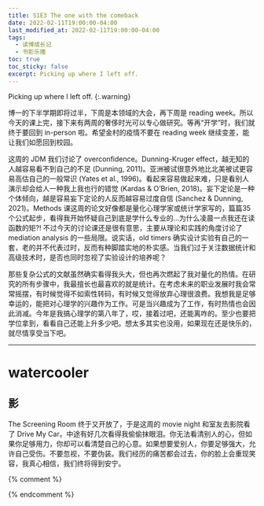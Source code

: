 ```yaml
---
title: S1E3 The one with the comeback 
date: 2022-02-11T19:00:00-04:00
last_modified_at: 2022-02-11T19:00:00-04:00
tags:
  - 读博成长记
  - 书影乐播
toc: true
toc_sticky: false
excerpt: Picking up where I left off.
---
```


Picking up where I left off.
{:.warning}

博一的下半学期即将过半，下周是本领域的大会，再下周是 reading week。所以今天的课上完，接下来有两周的奢侈时光可以专心做研究。等再“开学”时，我们就终于要回到 in-person 啦。希望金村的疫情不要在 reading week 继续变差，能让我们如愿回到校园。

这周的 JDM 我们讨论了 overconfidence。Dunning-Kruger effect，越无知的人越容易看不到自己的不足 (Dunning, 2011)。亚洲被试很意外地比北美被试更容易高估自己的一般常识 (Yates et al., 1996)。看起来容易做起来难，只是看别人演示却会给人一种我上我也行的错觉 (Kardas & O’Brien, 2018)。妄下定论是一种个体倾向，越是容易妄下定论的人反而越容易过度自信 (Sanchez & Dunning, 2021)。Methods 课这周的论文好像都是量化心理学家或统计学家写的，篇篇35个公式起步，看得我开始怀疑自己到底是学什么专业的…为什么凌晨一点我还在读函数的矩?! 不过今天的讨论课还是很有意思，主要从理论和实践的角度讨论了 mediation analysis 的一些局限。说实话，old timers 确实设计实验有自己的一套，老的并不代表过时，反而有种脚踏实地的朴实感。当我们过于关注数据统计和高级技术时，是否也同时忽视了实验设计的培养呢？

那些复杂公式的文献虽然确实看得我头大，但也再次燃起了我对量化的热情。在研究的所有步骤中，我最擅长也最喜欢的就是统计。在考虑未来的职业发展时我会常常摇摆，有时候觉得不如索性转码，有时候又觉得放弃心理很浪费。我想我是足够幸运的，能把对心理学的兴趣作为工作。可是当兴趣成为了工作，有时热情也会因此消减。今年是我搞心理学的第八年了，哎，接着过吧，还能离咋的。至少也要把学位拿到，看看自己还能上升多少吧。想太多其实也没用，如果现在还是快乐的，就尽情享受当下吧。

---
# watercooler
## 影
The Screening Room 终于又开放了，于是这周的 movie night 和室友去影院看了 Drive My Car。中途有好几次看得我偷偷抹眼泪。你无法看清别人的心，但如果你足够用力，你却可以看清楚自己的心意。如果想要爱别人，你要足够强大，允许自己受伤。不要忽视，不要伪装。我们经历的痛苦都会过去，你的脸上会重现笑容，我真心相信，我们终将得到安宁。


{% comment %}



{% endcomment %}
